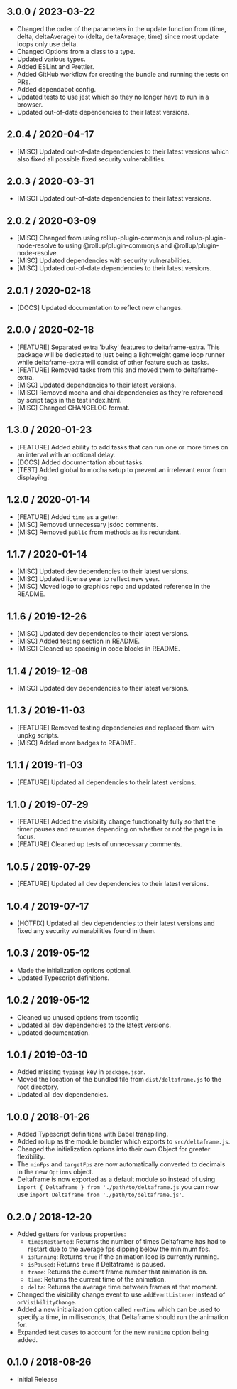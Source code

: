 ## 3.0.0 / 2023-03-22

-   Changed the order of the parameters in the update function from (time, delta, deltaAverage) to (delta, deltaAverage, time) since most update loops only use delta.
-   Changed Options from a class to a type.
-   Updated various types.
-   Added ESLint and Prettier.
-   Added GitHub workflow for creating the bundle and running the tests on PRs.
-   Added dependabot config.
-   Updated tests to use jest which so they no longer have to run in a browser.
-   Updated out-of-date dependencies to their latest versions.

## 2.0.4 / 2020-04-17

-   [MISC] Updated out-of-date dependencies to their latest versions which also fixed all possible fixed security vulnerabilities.

## 2.0.3 / 2020-03-31

-   [MISC] Updated out-of-date dependencies to their latest versions.

## 2.0.2 / 2020-03-09

-   [MISC] Changed from using rollup-plugin-commonjs and rollup-plugin-node-resolve to using @rollup/plugin-commonjs and @rollup/plugin-node-resolve.
-   [MISC] Updated dependencies with security vulnerabilities.
-   [MISC] Updated out-of-date dependencies to their latest versions.

## 2.0.1 / 2020-02-18

-   [DOCS] Updated documentation to reflect new changes.

## 2.0.0 / 2020-02-18

-   [FEATURE] Separated extra 'bulky' features to deltaframe-extra. This package will be dedicated to just being a lightweight game loop runner while deltaframe-extra will consist of other feature such as tasks.
-   [FEATURE] Removed tasks from this and moved them to deltaframe-extra.
-   [MISC] Updated dependencies to their latest versions.
-   [MISC] Removed mocha and chai dependencies as they're referenced by script tags in the test index.html.
-   [MISC] Changed CHANGELOG format.

## 1.3.0 / 2020-01-23

-   [FEATURE] Added ability to add tasks that can run one or more times on an interval with an optional delay.
-   [DOCS] Added documentation about tasks.
-   [TEST] Added global to mocha setup to prevent an irrelevant error from displaying.

## 1.2.0 / 2020-01-14

-   [FEATURE] Added `time` as a getter.
-   [MISC] Removed unnecessary jsdoc comments.
-   [MISC] Removed `public` from methods as its redundant.

## 1.1.7 / 2020-01-14

-   [MISC] Updated dev dependencies to their latest versions.
-   [MISC] Updated license year to reflect new year.
-   [MISC] Moved logo to graphics repo and updated reference in the README.

## 1.1.6 / 2019-12-26

-   [MISC] Updated dev dependencies to their latest versions.
-   [MISC] Added testing section in README.
-   [MISC] Cleaned up spacinig in code blocks in README.

## 1.1.4 / 2019-12-08

-   [MISC] Updated dev dependencies to their latest versions.

## 1.1.3 / 2019-11-03

-   [FEATURE] Removed testing dependencies and replaced them with unpkg scripts.
-   [MISC] Added more badges to README.

## 1.1.1 / 2019-11-03

-   [FEATURE] Updated all dependencies to their latest versions.

## 1.1.0 / 2019-07-29

-   [FEATURE] Added the visibility change functionality fully so that the timer pauses and resumes depending on whether or not the page is in focus.
-   [FEATURE] Cleaned up tests of unnecessary comments.

## 1.0.5 / 2019-07-29

-   [FEATURE] Updated all dev dependencies to their latest versions.

## 1.0.4 / 2019-07-17

-   [HOTFIX] Updated all dev dependencies to their latest versions and fixed any security vulnerabilities found in them.

## 1.0.3 / 2019-05-12

-   Made the initialization options optional.
-   Updated Typescript definitions.

## 1.0.2 / 2019-05-12

-   Cleaned up unused options from tsconfig
-   Updated all dev dependencies to the latest versions.
-   Updated documentation.

## 1.0.1 / 2019-03-10

-   Added missing `typings` key in `package.json`.
-   Moved the location of the bundled file from `dist/deltaframe.js` to the root directory.
-   Updated all dev dependencies.

## 1.0.0 / 2018-01-26

-   Added Typescript definitions with Babel transpiling.
-   Added rollup as the module bundler which exports to `src/deltaframe.js`.
-   Changed the initialization options into their own Object for greater flexibility.
-   The `minFps` and `targetFps` are now automatically converted to decimals in the new `Options` object.
-   Deltaframe is now exported as a default module so instead of using `import { Deltaframe } from './path/to/deltaframe.js` you can now use `import Deltaframe from './path/to/deltaframe.js'`.

## 0.2.0 / 2018-12-20

-   Added getters for various properties:
    -   `timesRestarted`: Returns the number of times Deltaframe has had to restart due to the average fps dipping below the minimum fps.
    -   `isRunning`: Returns `true` if the animation loop is currently running.
    -   `isPaused`: Returns `true` if Deltaframe is paused.
    -   `frame`: Returns the current frame number that animation is on.
    -   `time`: Returns the current time of the animation.
    -   `delta`: Returns the average time between frames at that moment.
-   Changed the visibility change event to use `addEventListener` instead of `onVisibilityChange`.
-   Added a new initialization option called `runTime` which can be used to specify a time, in milliseconds, that Deltaframe should run the animation for.
-   Expanded test cases to account for the new `runTime` option being added.

## 0.1.0 / 2018-08-26

-   Initial Release
